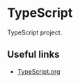 # TypeScript
TypeScript project.

## Useful links
 - [TypeScript.org](https://www.typescriptlang.org/)
